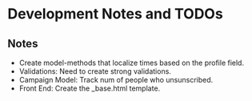 Development Notes and TODOs
===========================

Notes
-----

+  Create model-methods that localize times based on the profile field.
+  Validations: Need to create strong validations.
+  Campaign Model: Track num of people who unsunscribed.
+  Front End: Create the _base.html template.
